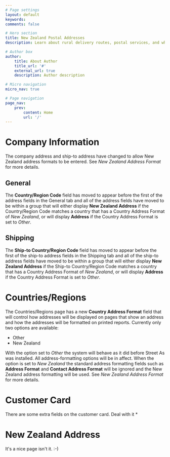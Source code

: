 ```yaml
---
# Page settings
layout: default
keywords:
comments: false

# Hero section
title: New Zealand Postal Addresses
description: Learn about rural delivery routes, postal services, and why suburbs must be specified unless they're not needed.

# Author box
author:
    title: About Author
    title_url: '#'
    external_url: true
    description: Author description

# Micro navigation
micro_nav: true

# Page navigation
page_nav:
    prev:
        content: Home
        url: '/'
---
```


# Company Information

The company address and ship-to address have changed to allow New Zealand address formats to be entered. See *New Zealand Address Format* for more details.

## General

The **Country/Region Code** field has moved to appear before the first of the address fields in the General tab and all of the address fields have moved to be within a group that will either display **New Zealand Address** if the Country/Region Code matches a country that has a Country Address Format of *New Zealand*, or will display **Address** if the Country Address Format is set to *Other*.

## Shipping

The **Ship-to Country/Region Code** field has moved to appear before the first of the ship-to address fields in the Shipping tab and all of the ship-to address fields have moved to be within a group that will either display **New Zealand Address** if the Ship-to Country/Region Code matches a country that has a Country Address Format of *New Zealand*, or will display **Address** if the Country Address Format is set to *Other*.

# Countries/Regions

The Countries/Regions page has a new **Country Address Format** field that will control how addresses will be displayed on pages that show an address and how the addresses will be formatted on printed reports. Currently only two options are available:

- Other
- New Zealand

With the option set to *Other* the system will behave as it did before Street As was installed. All address-formatting options will be in affect. When the option is set to *New Zealand* the standard address formatting fields such as **Address Format** and **Contact Address Format** will be ignored and the New Zealand address formatting will be used. See *New Zealand Address Format* for more details.

# Customer Card

There are some extra fields on the customer card. Deal with it
*
# New Zealand Address

It's a nice page isn't it. :-)
